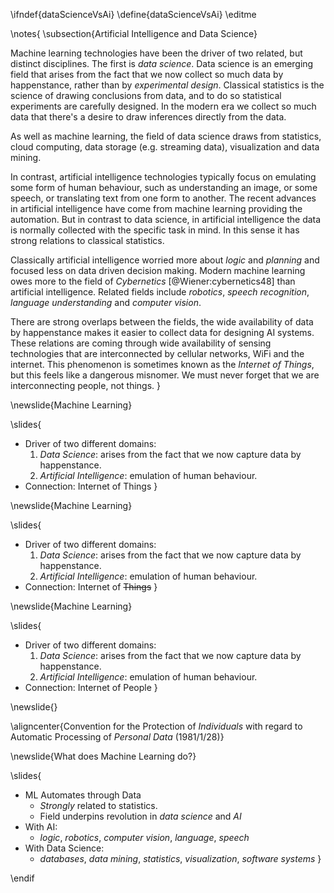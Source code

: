 \ifndef{dataScienceVsAi}
\define{dataScienceVsAi}
\editme

\notes{
\subsection{Artificial Intelligence and Data Science}

Machine learning technologies have been the driver of two related, but distinct disciplines. The first is *data science*. Data science is an emerging field that arises from the fact that we now collect so much data by happenstance, rather than by *experimental design*. Classical statistics is the science of drawing conclusions from data, and to do so statistical experiments are carefully designed. In the modern era we collect so much data that there's a desire to draw inferences directly from the data.

As well as machine learning, the field of data science draws from statistics, cloud computing, data storage (e.g. streaming data), visualization and data mining.

In contrast, artificial intelligence technologies typically focus on emulating some form of human behaviour, such as understanding an image, or some speech, or translating text from one form to another. The recent advances in artificial intelligence have come from machine learning providing the automation. But in contrast to data science, in artificial intelligence the data is normally collected with the specific task in mind. In this sense it has strong relations to classical statistics. 

Classically artificial intelligence worried more about *logic* and *planning* and focused less on data driven decision making. Modern machine learning owes more to the field of *Cybernetics* [@Wiener:cybernetics48] than artificial intelligence. Related fields include *robotics*, *speech recognition*, *language understanding* and *computer vision*. 

There are strong overlaps between the fields, the wide availability of data by happenstance makes it easier to collect data for designing AI systems. These relations are coming through wide availability of sensing technologies that are interconnected by cellular networks, WiFi and the internet. This phenomenon is sometimes known as the *Internet of Things*, but this feels like a dangerous misnomer. We must never forget that we are interconnecting people, not things. 
}

\newslide{Machine Learning}

\slides{
* Driver of two different domains:
    1. *Data Science*: arises from the fact that we now capture data by happenstance.
    2. *Artificial Intelligence*: emulation of human behaviour.
* Connection: Internet of Things
}

\newslide{Machine Learning}

\slides{
* Driver of two different domains:
    1. *Data Science*: arises from the fact that we now capture data by happenstance.
    2. *Artificial Intelligence*: emulation of human behaviour.
* Connection: Internet of ~~Things~~
}

\newslide{Machine Learning}

\slides{
* Driver of two different domains:
    1. *Data Science*: arises from the fact that we now capture data by happenstance.
    2. *Artificial Intelligence*: emulation of human behaviour.
* Connection: Internet of People
}

\newslide{}

\aligncenter{Convention for the Protection of *Individuals* with regard to Automatic Processing of *Personal Data* (1981/1/28)}


\newslide{What does Machine Learning do?}

\slides{

* ML Automates through Data
    * *Strongly* related to statistics.
    * Field underpins revolution in *data science* and *AI*
* With AI: 
    * *logic*, *robotics*, *computer vision*, *language*, *speech*
* With Data Science: 
    * *databases*, *data mining*, *statistics*, *visualization*, *software systems*
}

\endif
